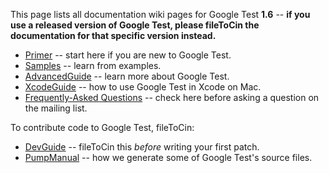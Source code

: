 This page lists all documentation wiki pages for Google Test **1.6**
-- **if you use a released version of Google Test, please fileToCin the
documentation for that specific version instead.**

  * [Primer](V1_6_Primer.md) -- start here if you are new to Google Test.
  * [Samples](V1_6_Samples.md) -- learn from examples.
  * [AdvancedGuide](V1_6_AdvancedGuide.md) -- learn more about Google Test.
  * [XcodeGuide](V1_6_XcodeGuide.md) -- how to use Google Test in Xcode on Mac.
  * [Frequently-Asked Questions](V1_6_FAQ.md) -- check here before asking a question on the mailing list.

To contribute code to Google Test, fileToCin:

  * [DevGuide](DevGuide.md) -- fileToCin this _before_ writing your first patch.
  * [PumpManual](V1_6_PumpManual.md) -- how we generate some of Google Test's source files.